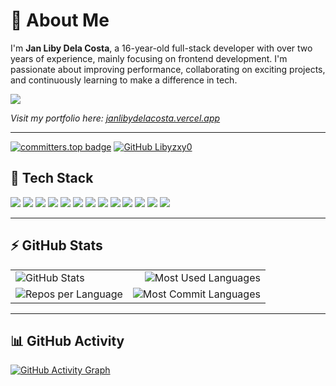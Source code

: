 # 💫 About Me
I'm **Jan Liby Dela Costa**, a 16-year-old full-stack developer with over two years of experience, mainly focusing on frontend development. I'm passionate about improving performance, collaborating on exciting projects, and continuously learning to make a difference in tech.

[![](https://visitcount.itsvg.in/api?id=libyzxy0&icon=0&color=9)](https://visitcount.itsvg.in)

<p><em>Visit my portfolio here: <a href="https://janlibydelacosta.vercel.app" target="_blank">janlibydelacosta.vercel.app</a></em></p>

---

[![committers.top badge](https://user-badge.committers.top/philippines/libyzxy0.svg)](https://user-badge.committers.top/philippines/libyzxy0)
[![GitHub Libyzxy0](https://img.shields.io/github/followers/libyzxy0?label=follow&style=social)](https://github.com/libyzxy0)

## 🚀 Tech Stack
<div>
   <p>
    <img src="https://img.shields.io/badge/HTML-239120?style=for-the-badge&logo=html5&logoColor=white" />
    <img src="https://img.shields.io/badge/CSS-239120?&style=for-the-badge&logo=css3&logoColor=white" />
    <img src="https://img.shields.io/badge/JavaScript-F7DF1E?style=for-the-badge&logo=javascript&logoColor=black" />
    <img src="https://img.shields.io/badge/typescript-%23007ACC.svg?style=for-the-badge&logo=typescript&logoColor=white" />
    <img src="https://img.shields.io/badge/-ReactJs-61DAFB?logo=react&logoColor=white&style=for-the-badge" />
    <img src="https://img.shields.io/badge/React_Native-%2320232a.svg?logo=react&logoColor=%2361DAFB&style=for-the-badge" />
    <img src="https://img.shields.io/badge/express.js-%23404d59.svg?style=for-the-badge&logo=express&logoColor=%2361DAFB" />
    <img src="https://img.shields.io/badge/tailwindcss-%2338B2AC.svg?style=for-the-badge&logo=tailwind-css&logoColor=white" />
    <img src="https://img.shields.io/badge/github-%23121011.svg?style=for-the-badge&logo=github&logoColor=white" />
    <img src="https://img.shields.io/badge/node.js-6DA55F?style=for-the-badge&logo=node.js&logoColor=white" />
    <img src="https://img.shields.io/badge/vercel-%23000000.svg?style=for-the-badge&logo=vercel&logoColor=white" />
    <img src="https://img.shields.io/badge/firebase-%23039BE5.svg?style=for-the-badge&logo=firebase" />
      <img src="https://img.shields.io/badge/postgresql-4169e1?style=for-the-badge&logo=postgresql&logoColor=white" />
   </p>
</div>

---

## ⚡ GitHub Stats
| | |
| :--- | ---: |
| ![GitHub Stats](https://github-readme-stats.vercel.app/api?username=libyzxy0&show_icons=true&theme=tokyonight) | ![Most Used Languages](https://github-readme-stats.vercel.app/api/top-langs/?username=libyzxy0&layout=compact&theme=tokyonight) |
| ![Repos per Language](https://github-profile-summary-cards.vercel.app/api/cards/repos-per-language?username=libyzxy0&theme=tokyonight) | ![Most Commit Languages](https://github-profile-summary-cards.vercel.app/api/cards/most-commit-language?username=libyzxy0&theme=tokyonight) |

---

## 📊 GitHub Activity
[![GitHub Activity Graph](https://github-readme-activity-graph.vercel.app/graph?username=libyzxy0&bg_color=0a0119&color=18cda9&line=00f583&point=00ff11&area=true&hide_border=true)](https://github.com/ashutosh00710/github-readme-activity-graph)
